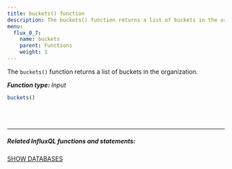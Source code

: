```yaml
---
title: buckets() function
description: The buckets() function returns a list of buckets in the organization.
menu:
  flux_0_7:
    name: buckets
    parent: Functions
    weight: 1
---
```


The `buckets()` function returns a list of buckets in the organization.

_**Function type:** Input_

```js
buckets()
```

<hr style="margin-top:4rem"/>

##### Related InfluxQL functions and statements:
[SHOW DATABASES](/influxdb/latest/query_language/schema_exploration/#show-databases)
